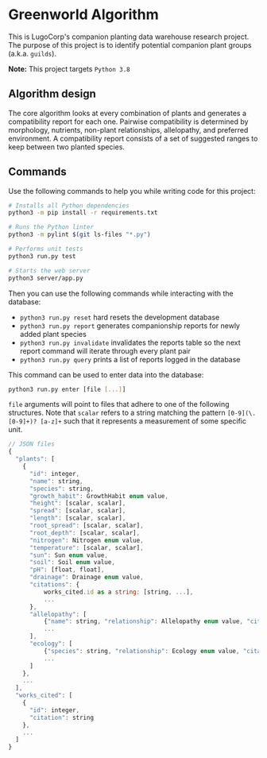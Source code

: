 # Greenworld Algorithm
This is LugoCorp's companion planting data warehouse research project.
The purpose of this project is to identify potential companion plant groups (a.k.a. `guilds`).

**Note:** This project targets `Python 3.8`

## Algorithm design
The core algorithm looks at every combination of plants and generates a compatibility report for each one.
Pairwise compatibility is determined by morphology, nutrients, non-plant relationships, allelopathy, and preferred environment.
A compatibility report consists of a set of suggested ranges to keep between two planted species.

## Commands
Use the following commands to help you while writing code for this project:

```bash
# Installs all Python dependencies
python3 -m pip install -r requirements.txt

# Runs the Python linter
python3 -m pylint $(git ls-files "*.py")

# Performs unit tests
python3 run.py test

# Starts the web server
python3 server/app.py
```

Then you can use the following commands while interacting with the database:

- `python3 run.py reset` hard resets the development database
- `python3 run.py report` generates companionship reports for newly added plant species
- `python3 run.py invalidate` invalidates the reports table so the next report command will iterate through every plant pair
- `python3 run.py query` prints a list of reports logged in the database

This command can be used to enter data into the database:

```bash
python3 run.py enter [file [...]]
```

`file` arguments will point to files that adhere to one of the following structures.
Note that `scalar` refers to a string matching the pattern `[0-9](\.[0-9]+)? [a-z]+` such that it represents a measurement of some specific unit.

```js
// JSON files
{
  "plants": [
    {
      "id": integer,
      "name": string,
      "species": string,
      "growth_habit": GrowthHabit enum value,
      "height": [scalar, scalar],
      "spread": [scalar, scalar],
      "length": [scalar, scalar],
      "root_spread": [scalar, scalar],
      "root_depth": [scalar, scalar],
      "nitrogen": Nitrogen enum value,
      "temperature": [scalar, scalar],
      "sun": Sun enum value,
      "soil": Soil enum value,
      "pH": [float, float],
      "drainage": Drainage enum value,
      "citations": {
          works_cited.id as a string: [string, ...],
          ...
      },
      "allelopathy": [
          {"name": string, "relationship": Allelopathy enum value, "citation": works_cited.id},
          ...
      ],
      "ecology": [
          {"species": string, "relationship": Ecology enum value, "citation": works_cited.id},
          ...
      ]
    },
    ...
  ],
  "works_cited": [
    {
      "id": integer,
      "citation": string
    },
    ...
  ]
}
```